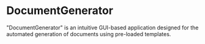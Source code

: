 # DocumentGenerator
 "DocumentGenerator" is an intuitive GUI-based application designed for the automated generation of documents using pre-loaded templates.
